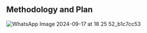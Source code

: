 ## Methodology and Plan
![WhatsApp Image 2024-09-17 at 18 25 52_b1c7cc53](https://github.com/user-attachments/assets/ff327df8-b607-4d42-992d-fdb12a9bb75c)

